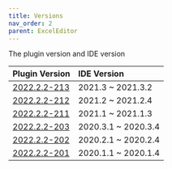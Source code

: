 ```yaml
---
title: Versions
nav_order: 2
parent: ExcelEditor
---
```


The plugin version and IDE version

| Plugin Version                                                                                | IDE Version         |
|:----------------------------------------------------------------------------------------------|:--------------------|
| [2022.2.2-213](https://plugins.jetbrains.com/plugin/18663-exceleditor/versions/stable/160302) | 2021.3   ~ 2021.3.2 |
| [2022.2.2-212](https://plugins.jetbrains.com/plugin/18663-exceleditor/versions/stable/160301) | 2021.2   ~ 2021.2.4 |
| [2022.2.2-211](https://plugins.jetbrains.com/plugin/18663-exceleditor/versions/stable/160300) | 2021.1   ~ 2021.1.3 |
| [2022.2.2-203](https://plugins.jetbrains.com/plugin/18663-exceleditor/versions/stable/160303) | 2020.3.1 ~ 2020.3.4 |
| [2022.2.2-202](https://plugins.jetbrains.com/plugin/18663-exceleditor/versions/stable/160298) | 2020.2.1 ~ 2020.2.4 |
| [2022.2.2-201](https://plugins.jetbrains.com/plugin/18663-exceleditor/versions/stable/160297) | 2020.1.1 ~ 2020.1.4 |